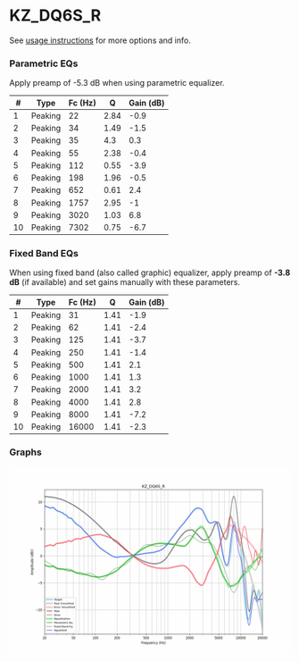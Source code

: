 # KZ_DQ6S_R
See [usage instructions](https://github.com/jaakkopasanen/AutoEq#usage) for more options and info.

### Parametric EQs
Apply preamp of -5.3 dB when using parametric equalizer.

|   # | Type    |   Fc (Hz) |    Q |   Gain (dB) |
|-----|---------|-----------|------|-------------|
|   1 | Peaking |        22 | 2.84 |        -0.9 |
|   2 | Peaking |        34 | 1.49 |        -1.5 |
|   3 | Peaking |        35 | 4.3  |         0.3 |
|   4 | Peaking |        55 | 2.38 |        -0.4 |
|   5 | Peaking |       112 | 0.55 |        -3.9 |
|   6 | Peaking |       198 | 1.96 |        -0.5 |
|   7 | Peaking |       652 | 0.61 |         2.4 |
|   8 | Peaking |      1757 | 2.95 |        -1   |
|   9 | Peaking |      3020 | 1.03 |         6.8 |
|  10 | Peaking |      7302 | 0.75 |        -6.7 |

### Fixed Band EQs
When using fixed band (also called graphic) equalizer, apply preamp of **-3.8 dB** (if available) and set gains manually with these parameters.

|   # | Type    |   Fc (Hz) |    Q |   Gain (dB) |
|-----|---------|-----------|------|-------------|
|   1 | Peaking |        31 | 1.41 |        -1.9 |
|   2 | Peaking |        62 | 1.41 |        -2.4 |
|   3 | Peaking |       125 | 1.41 |        -3.7 |
|   4 | Peaking |       250 | 1.41 |        -1.4 |
|   5 | Peaking |       500 | 1.41 |         2.1 |
|   6 | Peaking |      1000 | 1.41 |         1.3 |
|   7 | Peaking |      2000 | 1.41 |         3.2 |
|   8 | Peaking |      4000 | 1.41 |         2.8 |
|   9 | Peaking |      8000 | 1.41 |        -7.2 |
|  10 | Peaking |     16000 | 1.41 |        -2.3 |

### Graphs
![](./KZ_DQ6S_R.png)
